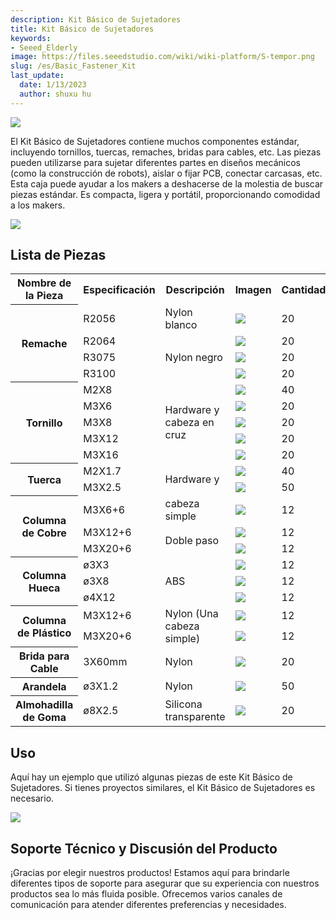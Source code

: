 ```yaml
---
description: Kit Básico de Sujetadores
title: Kit Básico de Sujetadores
keywords:
- Seeed_Elderly
image: https://files.seeedstudio.com/wiki/wiki-platform/S-tempor.png
slug: /es/Basic_Fastener_Kit
last_update:
  date: 1/13/2023
  author: shuxu hu
---
```


![](https://files.seeedstudio.com/wiki/Basic_Fastener_Kit/img/Fastener_Kit_01.jpg)

El Kit Básico de Sujetadores contiene muchos componentes estándar, incluyendo tornillos, tuercas, remaches, bridas para cables, etc. Las piezas pueden utilizarse para sujetar diferentes partes en diseños mecánicos (como la construcción de robots), aislar o fijar PCB, conectar carcasas, etc. Esta caja puede ayudar a los makers a deshacerse de la molestia de buscar piezas estándar. Es compacta, ligera y portátil, proporcionando comodidad a los makers.

[![](https://files.seeedstudio.com/wiki/Seeed-WiKi/docs/images/300px-Get_One_Now_Banner-ragular.png)](https://www.seeedstudio.com/Basic-Fastener-Kit-p-1555.html)

## Lista de Piezas

<table cellspacing="0" width="80%">
<tr>
<th scope="col">Nombre de la Pieza</th>
<th scope="col">Especificación</th>
<th scope="col">Descripción</th>
<th scope="col">Imagen</th>
<th scope="col">Cantidad</th>
</tr>
<tr>
<th rowspan="4" scope="row">Remache</th>
<td>R2056</td>
<td>Nylon blanco</td>
<td><img src="https://files.seeedstudio.com/wiki/Basic_Fastener_Kit/img/Rivet.jpg" /></td>
<td>20</td>
</tr>
<tr>
<td scope="row">R2064</td>
<td rowspan="3">Nylon negro</td>
<td><img src="https://files.seeedstudio.com/wiki/Basic_Fastener_Kit/img/Rivet.jpg" /></td>
<td>20</td>
</tr>
<tr>
<td scope="row">R3075</td>
<td><img src="https://files.seeedstudio.com/wiki/Basic_Fastener_Kit/img/Rivet.jpg" /></td>
<td>20</td>
</tr>
<tr>
<td scope="row">R3100</td>
<td><img src="https://files.seeedstudio.com/wiki/Basic_Fastener_Kit/img/Rivet.jpg" /></td>
<td>20</td>
</tr>
<tr>
<th rowspan="5" scope="row">Tornillo</th>
<td>M2X8</td>
<td rowspan="5">Hardware y cabeza en cruz</td>
<td><img src="https://files.seeedstudio.com/wiki/Basic_Fastener_Kit/img/Screw1.jpg" /></td>
<td>40</td>
</tr>
<tr>
<td scope="row">M3X6</td>
<td><img src="https://files.seeedstudio.com/wiki/Basic_Fastener_Kit/img/Screw2.jpg" /></td>
<td>20</td>
</tr>
<tr>
<td scope="row">M3X8</td>
<td><img src="https://files.seeedstudio.com/wiki/Basic_Fastener_Kit/img/Screw3.jpg" /></td>
<td>20</td>
</tr>
<tr>
<td scope="row">M3X12</td>
<td><img src="https://files.seeedstudio.com/wiki/Basic_Fastener_Kit/img/Screw4.jpg" /></td>
<td>20</td>
</tr>
<tr>
<td scope="row">M3X16</td>
<td><img src="https://files.seeedstudio.com/wiki/Basic_Fastener_Kit/img/Screw5.jpg" /></td>
<td>20</td>
</tr>
<tr>
<th rowspan="2" scope="row">Tuerca</th>
<td>M2X1.7</td>
<td rowspan="2">Hardware y</td>
<td><img src="https://files.seeedstudio.com/wiki/Basic_Fastener_Kit/img/Nut1.jpg" /></td>
<td>40</td>
</tr>
<tr>
<td scope="row">M3X2.5</td>
<td><img src="https://files.seeedstudio.com/wiki/Basic_Fastener_Kit/img/Nut2.jpg" /></td>
<td>50</td>
</tr>
<tr>
<th rowspan="3" scope="row">Columna de Cobre</th>
<td>M3X6+6</td>
<td>cabeza simple</td>
<td><img src="https://files.seeedstudio.com/wiki/Basic_Fastener_Kit/img/Copper_Column1.jpg" /></td>
<td>12</td>
</tr>
<tr>
<td scope="row">M3X12+6</td>
<td rowspan="2">Doble paso</td>
<td><img src="https://files.seeedstudio.com/wiki/Basic_Fastener_Kit/img/Copper_Column2.jpg" /></td>
<td>12</td>
</tr>
<tr>
<td scope="row">M3X20+6</td>
<td><img src="https://files.seeedstudio.com/wiki/Basic_Fastener_Kit/img/Copper_Column3.jpg" /></td>
<td>12</td>
</tr>
<tr>
<th rowspan="3" scope="row">Columna Hueca</th>
<td>ø3X3</td>
<td rowspan="3">ABS</td>
<td><img src="https://files.seeedstudio.com/wiki/Basic_Fastener_Kit/img/Hollow_Column1.jpg" /></td>
<td>12</td>
</tr>
<tr>
<td scope="row">ø3X8</td>
<td><img src="https://files.seeedstudio.com/wiki/Basic_Fastener_Kit/img/Hollow_Column2.jpg" /></td>
<td>12</td>
</tr>
<tr>
<td scope="row">ø4X12</td>
<td><img src="https://files.seeedstudio.com/wiki/Basic_Fastener_Kit/img/Hollow_Column3.jpg" /></td>
<td>12</td>
</tr>
<tr>
<th rowspan="2" scope="row">Columna de Plástico</th>
<td>M3X12+6</td>
<td rowspan="2">Nylon (Una cabeza simple)</td>
<td><img src="https://files.seeedstudio.com/wiki/Basic_Fastener_Kit/img/Plastic_Column1.jpg" /></td>
<td>12</td>
</tr>
<tr>
<td scope="row">M3X20+6</td>
<td><img src="https://files.seeedstudio.com/wiki/Basic_Fastener_Kit/img/Plastic_Column2.jpg" /></td>
<td>12</td>
</tr>
<tr>
<th scope="row">Brida para Cable</th>
<td>3X60mm</td>
<td>Nylon</td>
<td><img src="https://files.seeedstudio.com/wiki/Basic_Fastener_Kit/img/Cable_Tie.jpg" /></td>
<td>20</td>
</tr>
<tr>
<th scope="row">Arandela</th>
<td>ø3X1.2</td>
<td>Nylon</td>
<td><img src="https://files.seeedstudio.com/wiki/Basic_Fastener_Kit/img/Shim.jpg" /></td>
<td>50</td>
</tr>
<tr>
<th scope="row">Almohadilla de Goma</th>
<td>ø8X2.5</td>
<td>Silicona transparente</td>
<td><img src="https://files.seeedstudio.com/wiki/Basic_Fastener_Kit/img/Rubber_Pad.jpg" /></td>
<td>20</td>
</tr>
</table>

## Uso

Aquí hay un ejemplo que utilizó algunas piezas de este Kit Básico de Sujetadores. Si tienes proyectos similares, el Kit Básico de Sujetadores es necesario.

![](https://files.seeedstudio.com/wiki/Basic_Fastener_Kit/img/Parts_lists.jpg)

## Soporte Técnico y Discusión del Producto

¡Gracias por elegir nuestros productos! Estamos aquí para brindarle diferentes tipos de soporte para asegurar que su experiencia con nuestros productos sea lo más fluida posible. Ofrecemos varios canales de comunicación para atender diferentes preferencias y necesidades.

<div class="button_tech_support_container">
<a href="https://forum.seeedstudio.com/" class="button_forum"></a>
<a href="https://www.seeedstudio.com/contacts" class="button_email"></a>
</div>

<div class="button_tech_support_container">
<a href="https://discord.gg/eWkprNDMU7" class="button_discord"></a>
<a href="https://github.com/Seeed-Studio/wiki-documents/discussions/69" class="button_discussion"></a>
</div>
